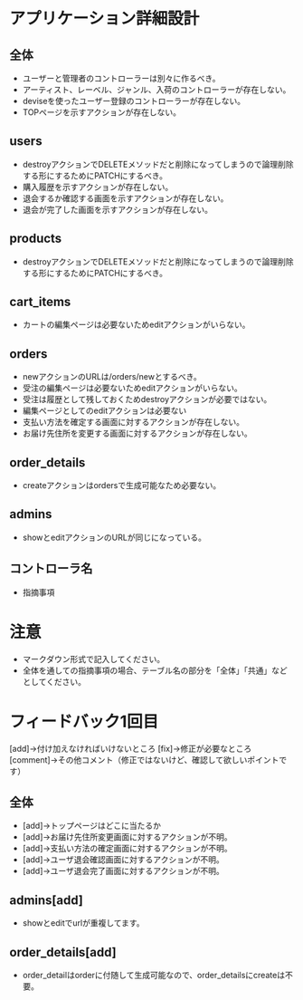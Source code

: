 # アプリケーション詳細設計
## 全体
- ユーザーと管理者のコントローラーは別々に作るべき。
- アーティスト、レーベル、ジャンル、入荷のコントローラーが存在しない。
- deviseを使ったユーザー登録のコントローラーが存在しない。
- TOPページを示すアクションが存在しない。

## users
- destroyアクションでDELETEメソッドだと削除になってしまうので論理削除する形にするためにPATCHにするべき。
- 購入履歴を示すアクションが存在しない。
- 退会するか確認する画面を示すアクションが存在しない。
- 退会が完了した画面を示すアクションが存在しない。

## products
- destroyアクションでDELETEメソッドだと削除になってしまうので論理削除する形にするためにPATCHにするべき。

## cart_items
- カートの編集ページは必要ないためeditアクションがいらない。

## orders
- newアクションのURLは/orders/newとするべき。
- 受注の編集ページは必要ないためeditアクションがいらない。
- 受注は履歴として残しておくためdestroyアクションが必要ではない。
- 編集ページとしてのeditアクションは必要ない
- 支払い方法を確定する画面に対するアクションが存在しない。
- お届け先住所を変更する画面に対するアクションが存在しない。

## order_details
- createアクションはordersで生成可能なため必要ない。

## admins
- showとeditアクションのURLが同じになっている。


## コントローラ名
- 指摘事項

# 注意
* マークダウン形式で記入してください。
* 全体を通しての指摘事項の場合、テーブル名の部分を「全体」「共通」などとしてください。

# フィードバック1回目
[add]→付け加えなければいけないところ
[fix]→修正が必要なところ
[comment]→その他コメント（修正ではないけど、確認して欲しいポイントです）

## 全体
- [add]→トップページはどこに当たるか
- [add]→お届け先住所変更画面に対するアクションが不明。
- [add]→支払い方法の確定画面に対するアクションが不明。
- [add]→ユーザ退会確認画面に対するアクションが不明。
- [add]→ユーザ退会完了画面に対するアクションが不明。


## admins[add]
- showとeditでurlが重複してます。

## order_details[add]
- order_detailはorderに付随して生成可能なので、order_detailsにcreateは不要。
